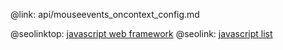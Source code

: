 @link: api/mouseevents_oncontext_config.md

@seolinktop: [javascript web framework](https://webix.com)
@seolink: [javascript list](https://webix.com/widget/list/)